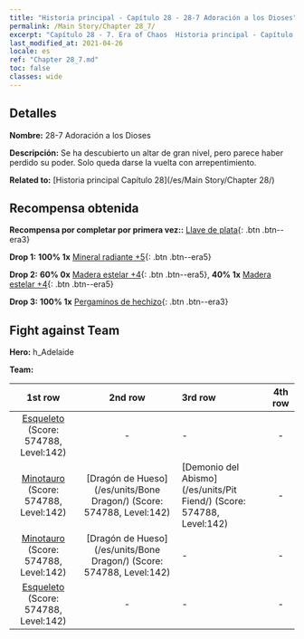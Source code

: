 ```yaml
---
title: "Historia principal - Capítulo 28 - 28-7 Adoración a los Dioses"
permalink: /Main Story/Chapter 28_7/
excerpt: "Capítulo 28 - 7. Era of Chaos  Historia principal - Capítulo 28_7. 28-7 Adoración a los Dioses"
last_modified_at: 2021-04-26
locale: es
ref: "Chapter 28_7.md"
toc: false
classes: wide
---
```


## Detalles

 **Nombre:** 28-7 Adoración a los Dioses

 **Descripción:** Se ha descubierto un altar de gran nivel, pero parece haber perdido su poder. Solo queda darse la vuelta con arrepentimiento.

 **Related to:** [Historia principal Capítulo 28](/es/Main Story/Chapter 28/)

## Recompensa obtenida

 **Recompensa por completar por primera vez::** [Llave de plata](/ItemsES/con_693/){: .btn .btn--era3}

 **Drop 1:** **100% 1x** [Mineral radiante +5](/ItemsES/mat_96/){: .btn .btn--era5}

 **Drop 2:** **60% 0x** [Madera estelar +4](/ItemsES/mat_90/){: .btn .btn--era5}, **40% 1x** [Madera estelar +4](/ItemsES/mat_90/){: .btn .btn--era5}

 **Drop 3:** **100% 1x** [Pergaminos de hechizo](/ItemsES/con_694/){: .btn .btn--era3}


## Fight against Team
 **Hero:** h_Adelaide

 **Team:**


  | 1st row | 2nd row | 3rd row | 4th row |
  |:----:|:----:|:----|:----:|
  | [Esqueleto](/es/units/Skeleton/) (Score: 574788, Level:142)  | - | - | - |
  | [Minotauro](/es/units/Minotaur/) (Score: 574788, Level:142)  | [Dragón de Hueso](/es/units/Bone Dragon/) (Score: 574788, Level:142)  | [Demonio del Abismo](/es/units/Pit Fiend/) (Score: 574788, Level:142)  | - |
  | [Minotauro](/es/units/Minotaur/) (Score: 574788, Level:142)  | [Dragón de Hueso](/es/units/Bone Dragon/) (Score: 574788, Level:142)  | - | - |
  | [Esqueleto](/es/units/Skeleton/) (Score: 574788, Level:142)  | - | - | - |


